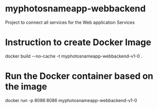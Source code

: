 # myphotosnameapp-webbackend
Project to connect all services for the Web application Services

# Instruction to create Docker Image 
docker build --no-cache -t myphotosnameapp-webbackend-v1-0 .

# Run the Docker container based on the image
docker run -p 8086:8086 myphotosnameapp-webbackend-v1-0

